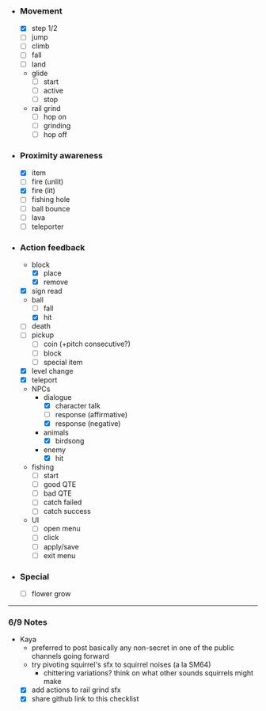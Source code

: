 - ### Movement
	- [x] step 1/2
	- [ ] jump
	- [ ] climb
	- [ ] fall
	- [ ] land
	- glide
		- [ ] start
		- [ ] active
		- [ ] stop
	- rail grind
		- [ ] hop on
		- [ ] grinding
		- [ ] hop off
- ### Proximity awareness
	- [x] item
	- [ ] fire (unlit)
	- [x] fire (lit)
	- [ ] fishing hole
	- [ ] ball bounce
	- [ ] lava
	- [ ] teleporter
- ### Action feedback 
	- block
		- [x] place
		- [x] remove
	- [x] sign read
	- ball
		- [ ] fall
		- [x] hit
	- [ ] death
	- [ ] pickup
		- [ ] coin (+pitch consecutive?)
		- [ ] block
		- [ ] special item
	- [x] level change
	- [x] teleport
	- NPCs
		- dialogue
			- [x] character talk
			- [ ]  response (affirmative)
			- [x] response (negative)
		-  animals
			- [x] birdsong
		- enemy
			- [x] hit
	- fishing
		- [ ] start
		- [ ] good QTE
		- [ ] bad QTE
		- [ ] catch failed
		- [ ] catch success
	- UI 
		- [ ] open menu
		- [ ] click
		- [ ] apply/save
		- [ ] exit menu
- ### Special
	- [ ] flower grow

---
### 6/9 Notes
 - Kaya
	 - preferred to post basically any non-secret in one of the public channels going forward
	 - try pivoting squirrel's sfx to squirrel noises (a la SM64)
		 - chittering variations?  think on what other sounds squirrels might make
	 - [x] add actions to rail grind sfx
	 - [x] share github link to this checklist